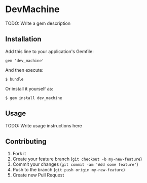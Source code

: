 # DevMachine

TODO: Write a gem description

## Installation

Add this line to your application's Gemfile:

    gem 'dev_machine'

And then execute:

    $ bundle

Or install it yourself as:

    $ gem install dev_machine

## Usage

TODO: Write usage instructions here

## Contributing

1. Fork it
2. Create your feature branch (`git checkout -b my-new-feature`)
3. Commit your changes (`git commit -am 'Add some feature'`)
4. Push to the branch (`git push origin my-new-feature`)
5. Create new Pull Request
